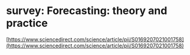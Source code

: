 # survey: Forecasting: theory and practice

[https://www.sciencedirect.com/science/article/pii/S0169207021001758](https://www.sciencedirect.com/science/article/pii/S0169207021001758)
